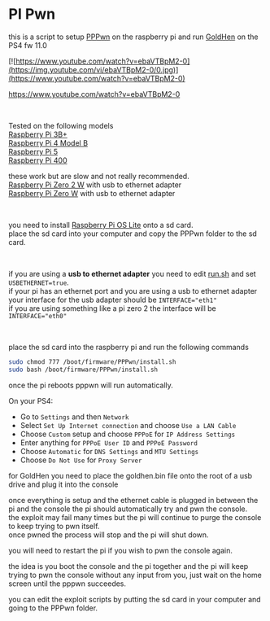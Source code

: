 # PI Pwn

this is a script to setup <a href=https://github.com/TheOfficialFloW/PPPwn>PPPwn</a> on the raspberry pi and run <a href=https://github.com/GoldHEN/GoldHEN>GoldHen</a> on the PS4 fw 11.0<br>




[![https://www.youtube.com/watch?v=ebaVTBpM2-0](https://img.youtube.com/vi/ebaVTBpM2-0/0.jpg)](https://www.youtube.com/watch?v=ebaVTBpM2-0)

https://www.youtube.com/watch?v=ebaVTBpM2-0<br>

<br>

Tested on the following models<br>
<a href=https://www.raspberrypi.com/products/raspberry-pi-3-model-b-plus/>Raspberry Pi 3B+</a><br>
<a href=https://www.raspberrypi.com/products/raspberry-pi-4-model-b/>Raspberry Pi 4 Model B</a><br>
<a href=https://www.raspberrypi.com/products/raspberry-pi-5/>Raspberry Pi 5</a><br>
<a href=https://www.raspberrypi.com/products/raspberry-pi-400/>Raspberry Pi 400</a><br>

these work but are slow and not really recommended.<br>
<a href=https://www.raspberrypi.com/products/raspberry-pi-zero-2-w/>Raspberry Pi Zero 2 W</a> with usb to ethernet adapter<br>
<a href=https://www.raspberrypi.com/products/raspberry-pi-zero-w/>Raspberry Pi Zero W</a> with usb to ethernet adapter<br>


<br>

you need to install <a href=https://www.raspberrypi.com/software/operating-systems/>Raspberry Pi OS Lite</a> onto a sd card.<br>
place the sd card into your computer and copy the PPPwn folder to the sd card.<br>


<br>

if you are using a <b>usb to ethernet adapter</b> you need to edit <a href=https://github.com/stooged/PI-Pwn/blob/main/PPPwn/run.sh>run.sh</a> and set `USBETHERNET=true`.<br>
if your pi has an ethernet port and you are using a usb to ethernet adapter your interface for the usb adapter should be `INTERFACE="eth1"`<br>
if you are using something like a pi zero 2 the interface will be `INTERFACE="eth0"`<br>


<br>


place the sd card into the raspberry pi and run the following commands<br>


```sh
sudo chmod 777 /boot/firmware/PPPwn/install.sh
sudo bash /boot/firmware/PPPwn/install.sh
```

once the pi reboots pppwn will run automatically.<br>



On your PS4:<br>

- Go to `Settings` and then `Network`<br>
- Select `Set Up Internet connection` and choose `Use a LAN Cable`<br>
- Choose `Custom` setup and choose `PPPoE` for `IP Address Settings`<br>
- Enter anything for `PPPoE User ID` and `PPPoE Password`<br>
- Choose `Automatic` for `DNS Settings` and `MTU Settings`<br>
- Choose `Do Not Use` for `Proxy Server`<br>


for GoldHen you need to place the goldhen.bin file onto the root of a usb drive and plug it into the console


once everything is setup and the ethernet cable is plugged in between the pi and the console the pi should automatically try and pwn the console.<br>
the exploit may fail many times but the pi will continue to purge the console to keep trying to pwn itself.<br>
once pwned the process will stop and the pi will shut down. <br>

you will need to restart the pi if you wish to pwn the console again.<br>

the idea is you boot the console and the pi together and the pi will keep trying to pwn the console without any input from you, just wait on the home screen until the pppwn succeedes.<br>


you can edit the exploit scripts by putting the sd card in your computer and going to the PPPwn folder.<br>
